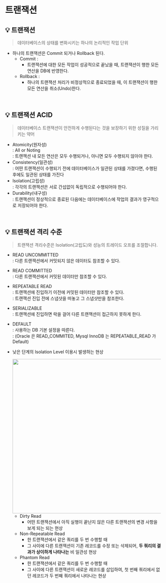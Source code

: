 # 트랜잭션

## 💡 트랜잭션
> 데이터베이스의 상태를 변화시키는 하나의 논리적인 작업 단위
- 하나의 트랜잭션은 Commit 되거나 Rollback 된다.
    - Commit :
        - 트랜잭션에 대한 모든 작업이 성공적으로 끝났을 때,  트랜잭션이 행한 모든 연산을 DB에 반영한다.
    - Rollback :
        - 하나의 트랜잭션 처리가 비정상적으로 종료되었을 때, 이 트랜잭션이 행한 모든 연산을 취소(Undo)한다.

<br>

## 💡 트랜잭션 ACID
> 데이터베이스 트랜잭션이 안전하게 수행된다는 것을 보장하기 위한 성질을 가리키는 약어

- Atomicity(원자성)<br>
    : All or Noting <br>
    : 트랜잭션 내 모든 연산은 모두 수행되거나, 아니면 모두 수행되지 않아야 한다.<br>
- Consistency(일관성)<br>
    : 어떤 트랜잭션이 수행되기 전에 데이터베이스가 일관된 상태를 가졌다면, 수행된 후에도 일관된 상태를 가진다<br>
- Isolation(고립성)<br>
    : 각각의 트랜잭션은 서로 간섭없이 독립적으로 수행되어야 한다.<br>
- Durability(내구성)<br>
    : 트랜잭션이 정상적으로 종료된 다음에는 데이터베이스에 작업의 결과가 영구적으로 저장되어야 한다.

<br>

## 💡 트랜잭션 격리 수준
> 트랜잭션 격리수준은 Isolation(고립도)와 성능의 트레이드 오프를 조절합니다.

- READ UNCOMMITTED<br>
    : 다른 트랜잭션에서 커밋되지 않은 데이터도 참조할 수 있다.
- READ COMMITTED<br>
    : 다른 트랜잭션에서 커밋된 데이터만 참조할 수 있다.
- REPEATABLE READ<br>
    : 트랜잭션에 진입하기 이전에 커밋된 데이터만 참조할 수 있다.<br>
    : 트랜잭션 진입 전에 스냅샷을 떠놓고 그 스냅샷만을 참조한다.<br>
- SERIALIZABLE <br>
    : 트랜잭션에 진입하면 락을 걸어 다른 트랜잭션이 접근하지 못하게 한다.<br>
- DEFAULT <br>
    : 사용하는 DB 기본 설정을 따른다. <br>
    : (Oracle 은 READ_COMMITED, Mysql InnoDB 는 REPEATABLE_READ 가 Default)<br>
- 낮은 단계의 Isolation Level 이용시 발생하는 현상

    <img src="https://user-images.githubusercontent.com/70243735/134481446-a1a8cc6f-30a0-4e48-8e17-141451241870.png" width="500px">

    - Dirty Read
        - 어떤 트랜잭션에서 아직 실행이 끝난지 않은 다른 트랜잭션의 변경 사항을 보게 되는 되는 현상
    - Non-Repeatable Read
        - 한 트랜잭션에서 같은 쿼리를 두 번 수행할 때
        - 그 사이에 다른 트랜잭션이 기존 레코드를 수정 또는 삭제되어, **두 쿼리의 결과가 상이하게 나타나는** 비 일관성 현상
    - Phantom Read
        - 한 트랜잭션에서 같은 쿼리를 두 번 수행할 때
        - 그 사이에 다른 트랜잭션이 새로운 레코드를 삽입하여, 첫 번째 쿼리에서 없던 레코드가 두 번째 쿼리에서 나타나는 현상